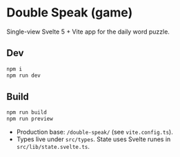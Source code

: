 # Double Speak (game)

Single-view Svelte 5 + Vite app for the daily word puzzle.

## Dev

```bash
npm i
npm run dev
```

## Build

```bash
npm run build
npm run preview
```

- Production base: `/double-speak/` (see `vite.config.ts`).
- Types live under `src/types`. State uses Svelte runes in `src/lib/state.svelte.ts`.
